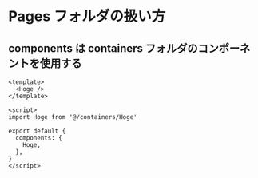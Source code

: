 # Pages フォルダの扱い方

## components は containers フォルダのコンポーネントを使用する

```vue
<template>
  <Hoge />
</template>

<script>
import Hoge from '@/containers/Hoge'

export default {
  components: {
    Hoge,
  },
}
</script>
```

